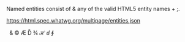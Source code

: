 Named entities consist of & 
any of the valid HTML5 entity names + ;. 

https://html.spec.whatwg.org/multipage/entities.json

&nbsp; &amp; &copy; &AElig; &Dcaron; &frac34; &HilbertSpace; &DifferentialD; &ClockwiseContourIntegral;